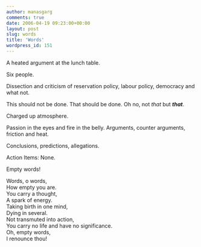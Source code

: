 ```yaml
---
author: manasgarg
comments: true
date: 2006-04-19 09:23:00+00:00
layout: post
slug: words
title: 'Words'
wordpress_id: 151
---
```


A heated argument at the lunch table.  

Six people.  

Dissection and criticism of reservation policy, labour policy, democracy and what not.  

This should not be done. That should be done. Oh no, not _that_ but _**that**_.  

Charged up atmosphere.  

Passion in the eyes and fire in the belly. Arguments, counter arguments, friction and heat.  

Conclusions, predictions, allegations.  

Action Items: None.  

Empty words!  

Words, o words,  
How empty you are.  
You carry a thought,  
A spark of energy.  
Taking birth in one mind,  
Dying in several.  
Not transmuted into action,  
You carry no life and have no significance.  
Oh, empty words,  
I renounce thou!
